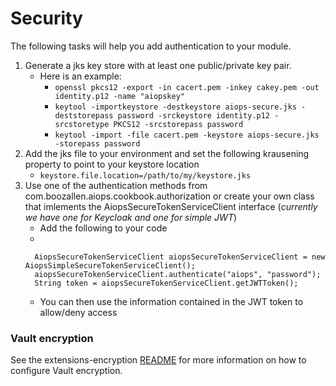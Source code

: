 # Security

The following tasks will help you add authentication to your module.

1. Generate a jks key store with at least one public/private key pair.
    - Here is an example:
        - ```openssl pkcs12 -export -in cacert.pem -inkey cakey.pem -out identity.p12 -name "aiopskey"```
        -  ```keytool -importkeystore -destkeystore aiops-secure.jks -deststorepass password -srckeystore identity.p12 -srcstoretype PKCS12 -srcstorepass password```
        -  ```keytool -import -file cacert.pem -keystore aiops-secure.jks -storepass password```
1. Add the jks file to your environment and set the following krausening property to point to your keystore location 
    - ```keystore.file.location=/path/to/my/keystore.jks```
1. Use one of the authentication methods from com.boozallen.aiops.cookbook.authorization or create your own class that 
imlements the AiopsSecureTokenServiceClient interface 
(_currently we have one for Keycloak and one for simple JWT_) 
    - Add the following to your code
    - 
    ```         
      AiopsSecureTokenServiceClient aiopsSecureTokenServiceClient = new AiopsSimpleSecureTokenServiceClient();
      aiopsSecureTokenServiceClient.authenticate("aiops", "password");
      String token = aiopsSecureTokenServiceClient.getJWTToken();
    ```
    - You can then use the information contained in the JWT token to allow/deny access 
    
    
### Vault encryption
See the extensions-encryption [README](../../extensions-encryption/README.md#vault-encryption) for more information on how to configure Vault encryption.